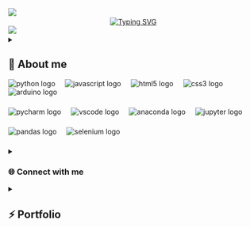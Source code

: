 <img src="https://user-images.githubusercontent.com/73097560/115834477-dbab4500-a447-11eb-908a-139a6edaec5c.gif">

<div align="center">
  <a href="https://git.io/typing-svg">
    <img src="https://readme-typing-svg.demolab.com?font=Fira+Code&weight=500&size=22&pause=1000&color=A901DB&center=true&vCenter=true&random=false&width=524&lines=%E2%8A%B9+Welcome+to+my+profile!+%E2%8A%B9+" alt="Typing SVG">
  </a>
</div>

<img src="https://user-images.githubusercontent.com/73097560/115834477-dbab4500-a447-11eb-908a-139a6edaec5c.gif">


<details> 
  <summary><h2>💫 About me</h2></summary>
    <div>
      Fascinado pelo poder e versatilidade do Python, iniciei minha jornada na programação através do Arduino e da robótica. Inspirado pelo potencial da linguagem, mergulhei no universo do Python, dedicando-me a aprender seus fundamentos e explorar suas diversas aplicações.
      <summary><h3>Minhas paixões:</h3></summary>
        <strong>Desenvolvimento de software:</strong> Criar programas que solucionam problemas, automatizam tarefas e facilitam a vida das pessoas me traz grande satisfação.
        </br>
        </br>
        <strong>Automação:</strong> Encontro grande prazer em automatizar tarefas repetitivas, otimizando processos e liberando tempo para atividades mais criativas.      
      <summary><h3>Aprendizado contínuo:</h3></summary>
        Minha jornada de aprendizado em Python tem sido enriquecedora e desafiadora. Dediquei-me a estudar tutoriais online, participar de cursos e workshops e desenvolver projetos pessoais para aprimorar minhas habilidades.
      <summary><h3>Objetivos ambiciosos:</h3></summary>
        <summary>Domínio do Python:</summary> Aspiro me tornar um programador Python proficiente e versátil, capaz de desenvolver soluções inovadoras e eficientes.
        </br>
        <summary>Contribuição à comunidade:</summary> Acredito na importância de compartilhar conhecimento e colaborar em projetos open-source, contribuindo para o crescimento da comunidade Python.
        </br>
        <summary>Impacto positivo:</summary> Pretendo utilizar minhas habilidades em Python para causar um impacto positivo no mundo, solucionando problemas e criando ferramentas úteis.
      <summary><h3>Habilidades complementares:</h3></summary>
        Forte capacidade de resolução de problemas e pensamento crítico.
        </br>
        </br>
        Excelentes habilidades de comunicação e interpessoais.
        </br>
        </br>
        Paixão por aprender e se adaptar a novas tecnologias.
        </br>
        </br>
        Dedicação e persistência para superar desafios e alcançar meus objetivos.
      <summary><h3>Dedicação e entusiasmo:</h3></summary>
        Sou um entusiasta dedicado, sempre buscando aprender e crescer na área da programação. Acredito que a tecnologia e a programação são ferramentas poderosas que podem transformar o mundo, e estou ansioso para fazer parte dessa jornada.
      <summary><h3>Confiança e disponibilidade:</h3></summary>
        Estou confiante de que minhas habilidades e meu entusiasmo me tornarão um ativo valioso para qualquer equipe. Se você busca um programador Python dedicado e apaixonado, por favor, entre em contato.
    </div>
</details>









<div align="left">
  <img src="https://cdn.jsdelivr.net/gh/devicons/devicon/icons/python/python-original.svg" height="40" alt="python logo"  />
  <img width="12" />
  <img src="https://cdn.jsdelivr.net/gh/devicons/devicon/icons/javascript/javascript-original.svg" height="40" alt="javascript logo"  />
  <img width="12" />
  <img src="https://cdn.jsdelivr.net/gh/devicons/devicon/icons/html5/html5-original.svg" height="40" alt="html5 logo"  />
  <img width="12" />
  <img src="https://cdn.jsdelivr.net/gh/devicons/devicon/icons/css3/css3-original.svg" height="40" alt="css3 logo"  />
  <img width="12" />
  <img src="https://cdn.jsdelivr.net/gh/devicons/devicon/icons/arduino/arduino-original.svg" height="40" alt="arduino logo"  />
</div>

###

<div align="left">
  <img src="https://cdn.jsdelivr.net/gh/devicons/devicon/icons/pycharm/pycharm-original.svg" height="40" alt="pycharm logo"  />
  <img width="12" />
  <img src="https://cdn.jsdelivr.net/gh/devicons/devicon/icons/vscode/vscode-original.svg" height="40" alt="vscode logo"  />
  <img width="12" />
  <img src="https://cdn.jsdelivr.net/gh/devicons/devicon/icons/anaconda/anaconda-original.svg" height="40" alt="anaconda logo"  />
  <img width="12" />
  <img src="https://cdn.jsdelivr.net/gh/devicons/devicon/icons/jupyter/jupyter-original.svg" height="40" alt="jupyter logo"  />
</div>

###

<div align="left">
  <img src="https://cdn.jsdelivr.net/gh/devicons/devicon/icons/pandas/pandas-original.svg" height="40" alt="pandas logo"  />
  <img width="12" />
  <img src="https://cdn.jsdelivr.net/gh/devicons/devicon/icons/selenium/selenium-original.svg" height="40" alt="selenium logo"  />
</div>

###




<details> 
  <summary><h3>🌐 Connect with me</h3></summary>
     <div>
          <a href = "mailto:rafaelvenet@gmail.com"><img loading="lazy" src="https://img.shields.io/badge/Gmail-D14836?style=for-the-badge&logo=gmail&logoColor=A901DB&&color:FFF"></a>
          <a href="https://www.linkedin.com/in/rafael-peral-83438a278/" target="_blank"><img loading="lazy" src="https://img.shields.io/badge/-LinkedIn-%230077B5?style=for-the-badge&logo=linkedin&logoColor=A901DB&&color:FFF"></a>   
          <a href="https://www.instagram.com/rafaelvenet/" target="_blank"><img loading="lazy" src="https://img.shields.io/badge/-Instagram-%23E4405F?style=for-the-badge&logo=instagram&logoColor=A901DB&&color:FFF"></a>
          <a href="https://t.me/RafaelPeral" target="_blank"><img loading="lazy" src="https://img.shields.io/badge/Telegram-2CA5E0?style=for-the-badge&logo=telegram&logoColor=A901DB&&color:FFF"></a>
     </div>
</details>



<!-- Portfolio -->
<details> 
  <summary><h2>⚡ Portfolio</h2></summary>
<details> 



<!-- Stats -->
<details> 
  <summary><h2>🔥 Stats</h2></summary>
  <!-- GitHub Stats -->
  <div align="center">
    <img src="https://github-readme-stats.vercel.app/api?username=RafaelPeral&hide_title=false&hide_rank=false&show_icons=true&include_all_commits=true&count_private=true&disable_animations=false&theme=midnight-purple&locale=en&hide_border=false&order=1" height="150" alt="stats graph"  />
    <img src="https://streak-stats.demolab.com?user=RafaelPeral&locale=en&mode=daily&theme=midnight-purple&hide_border=false&border_radius=5&order=3" height="150" alt="streak graph"  />
    <img src="https://github-readme-stats.vercel.app/api/top-langs?username=RafaelPeral&locale=en&hide_title=false&layout=compact&card_width=320&langs_count=5&theme=midnight-purple&hide_border=false&order=2" height="150" alt="languages graph"  />
  </div>

  <!-- Cobrinha -->
  <picture align="center">
    <source media="(prefers-color-scheme: dark)" srcset="https://raw.githubusercontent.com/RafaelPeral/RafaelPeral/output/github-contribution-grid-snake-dark.svg">
    <source media="(prefers-color-scheme: dark)" srcset="https://raw.githubusercontent.com/RafaelPeral/RafaelPeral/output/github-contribution-grid-snake-dark.svg">
    <img align="center" alt="github contribution grid snake animation" src="https://raw.githubusercontent.com/RafaelPeral/RafaelPeral/output/github-contribution-grid-snake.svg">
  </picture>
</details>

<img src="https://user-images.githubusercontent.com/73097560/115834477-dbab4500-a447-11eb-908a-139a6edaec5c.gif">